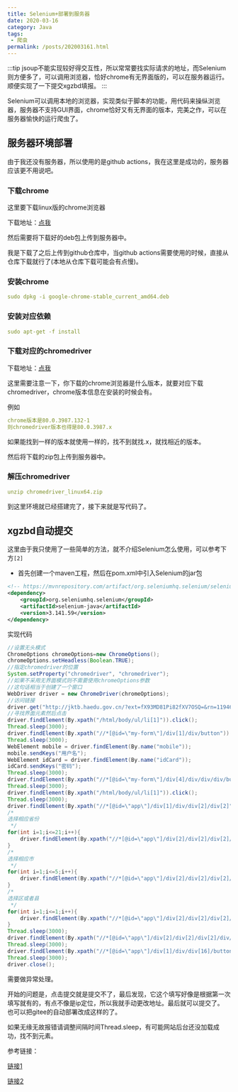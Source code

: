 ```yaml
---
title: Selenium+部署到服务器
date: 2020-03-16
category: Java
tags:
 - 爬虫
permalink: /posts/202003161.html
---
```


:::tip
jsoup不能实现较好得交互性，所以常常要找实际请求的地址，而Selenium则方便多了，可以调用浏览器，恰好chrome有无界面版的，可以在服务器运行。顺便实现了一下提交xgzbd填报。
:::

<!-- more -->

Selenium可以调用本地的浏览器，实现类似于脚本的功能，用代码来操纵浏览器，服务器不支持GUI界面，chrome恰好又有无界面的版本，完美之作，可以在服务器愉快的运行爬虫了。

## 服务器环境部署

由于我还没有服务器，所以使用的是github actions，我在这里是成功的，服务器应该更不用说吧。

### 下载chrome

这里要下载linux版的chrome浏览器

下载地址：[点我](http://www.ubuntuchrome.com/)

然后需要将下载好的deb包上传到服务器中。

我是下载了之后上传到github仓库中，当github actions需要使用的时候，直接从仓库下载就行了(本地从仓库下载可能会有点慢)。

### 安装chrome

```yml
sudo dpkg -i google-chrome-stable_current_amd64.deb
```

### 安装对应依赖

```yml
sudo apt-get -f install
```

### 下载对应的chromedriver

下载地址：[点我](http://chromedriver.storage.googleapis.com/index.html)

这里需要注意一下，你下载的chrome浏览器是什么版本，就要对应下载chromedriver，chrome版本信息在安装的时候会有。

例如

```yml
chrome版本是80.0.3987.132-1
则chromedriver版本也得是80.0.3987.x
```

如果能找到一样的版本就使用一样的，找不到就找.x，就找相近的版本。

然后将下载的zip包上传到服务器中。

### 解压chromedriver

```yml
unzip chromedriver_linux64.zip
```

到这里环境就已经搭建完了，接下来就是写代码了。

## xgzbd自动提交

这里由于我只使用了一些简单的方法，就不介绍Selenium怎么使用，可以参考下方`[2]`

+ 首先创建一个maven工程，然后在pom.xml中引入Selenium的jar包

```xml
<!-- https://mvnrepository.com/artifact/org.seleniumhq.selenium/selenium-java -->
<dependency>
    <groupId>org.seleniumhq.selenium</groupId>
    <artifactId>selenium-java</artifactId>
    <version>3.141.59</version>
</dependency>
```

实现代码

```java
//设置无头模式
ChromeOptions chromeOptions=new ChromeOptions();
chromeOptions.setHeadless(Boolean.TRUE);
//指定chromedriver的位置
System.setProperty("chromedriver", "chromedriver");
//如果不采用无界面模式则不需要使用chromeOptions参数
//这句话相当于创建了一个窗口
WebDriver driver = new ChromeDriver(chromeOptions);
//访问链接
driver.get("http://jktb.haedu.gov.cn/?ext=fX93MD81Pi82fXV7OSQ=&rn=1194639372");
//寻找界面元素然后点击
driver.findElement(By.xpath("/html/body/ul/li[1]")).click();
Thread.sleep(3000);
driver.findElement(By.xpath("//*[@id=\"my-form\"]/div[1]/div/button")).click();
Thread.sleep(3000);
WebElement mobile = driver.findElement(By.name("mobile"));
mobile.sendKeys("用户名");
WebElement idCard = driver.findElement(By.name("idCard"));
idCard.sendKeys("密码");
Thread.sleep(3000);
driver.findElement(By.xpath("//*[@id=\"my-form\"]/div[4]/div/div/div/button")).click();
Thread.sleep(3000);
driver.findElement(By.xpath("/html/body/ul/li[1]")).click();
Thread.sleep(3000);
driver.findElement(By.xpath("//*[@id=\"app\"]/div[1]/div/div[2]/div[2]")).click();
/*
选择相应省份
 */
for(int i=1;i<=21;i++){
    driver.findElement(By.xpath("//*[@id=\"app\"]/div[2]/div[2]/div[2]/div/div[2]/div[1]/ul/li["+i+"]")).click();
}
/*
选择相应市
 */
for(int i=1;i<=5;i++){
    driver.findElement(By.xpath("//*[@id=\"app\"]/div[2]/div[2]/div[2]/div/div[2]/div[2]/ul/li["+i+"]")).click();
}
/*
选择区或者县
 */
for(int i=1;i<=1;i++){
    driver.findElement(By.xpath("//*[@id=\"app\"]/div[2]/div[2]/div[2]/div/div[2]/div[3]/ul/li["+i+"]")).click();
}
Thread.sleep(3000);
driver.findElement(By.xpath("//*[@id=\"app\"]/div[2]/div[2]/div[2]/div/div[1]/button[2]")).click();
Thread.sleep(3000);
driver.findElement(By.xpath("//*[@id=\"app\"]/div[1]/div/div[16]/button")).click();
Thread.sleep(3000);
driver.close();
```

需要做异常处理。

开始的问题是，点击提交就是提交不了，最后发现，它这个填写好像是根据第一次填写就有的，有点不像是ip定位，所以我就手动更改地址。最后就可以提交了。
也可以把gitee的自动部署改成这样的了。

如果无缘无故报错请调整间隔时间Thread.sleep，有可能网站后台还没加载成功，找不到元素。

参考链接：

[链接1](https://www.zhihu.com/tardis/sogou/art/59297024)

[链接2](https://www.jianshu.com/p/20526e2ac3b1)


